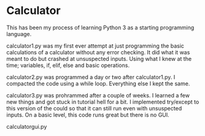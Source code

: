 # Calculator

This has been my process of learning Python 3 as a starting programming language.

calculator1.py was my first ever attempt at just programming the basic calculations of a calculator without any error checking. 
It did what it was meant to do but crashed at unsuspected inputs. 
Using what I knew at the time; variables, if, elif, else and basic operations. 

calculator2.py was programmed a day or two after calculator1.py. I compacted the code using a while loop. Everything else I kept the same. 

calculator3.py was prohrammed after a couple of weeks. I learned a few new things and got stuck in tutorial hell for a bit. 
I implemented try/except to this version of the could so that it can still run even with unsuspected inputs. 
On a basic level, this code runs great but there is no GUI. 

calculatorgui.py 
